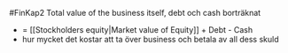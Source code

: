 #FinKap2
Total value of the business itself, debt och cash borträknat
- = [[Stockholders equity|Market value of Equity]] + Debt - Cash
- hur mycket det kostar att ta över business och betala av all dess skuld